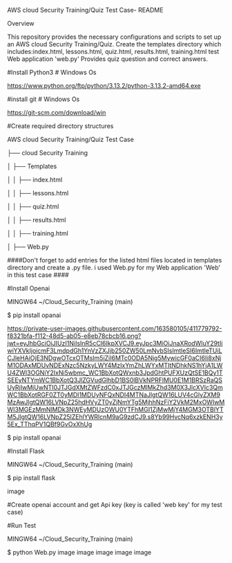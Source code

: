 AWS cloud Security Training/Quiz Test Case- README

Overview

This repository provides the necessary configurations and scripts to set up an AWS cloud Security Training/Quiz. Create the templates directory which includes:index.html, lessons.html, quiz.html, results.html, training.html test Web application 'web.py' Provides quiz question and correct answers.

#Install Python3 # Windows Os

https://www.python.org/ftp/python/3.13.2/python-3.13.2-amd64.exe

#install git # Windows Os

https://git-scm.com/download/win

#Create required directory structures

AWS cloud Security Training/Quiz Test Case

├── cloud Security Training

│ ├── Templates

│ │ ├── index.html

│ │ ├── lessons.html

│ │ ├── quiz.html

│ │ ├── results.html

│ │ ├── training.html

│ ├── Web.py

####Don't forget to add entries for the listed html files located in templates directory and create a .py file. i used Web.py for my Web application 'Web' in this test case ####

#Install Openai

MINGW64 ~/Cloud_Security_Training (main)

$ pip install opanai

https://private-user-images.githubusercontent.com/163580105/411779792-f8321bfa-f112-48d5-ab05-e8eb78cbcb16.png?jwt=eyJhbGciOiJIUzI1NiIsInR5cCI6IkpXVCJ9.eyJpc3MiOiJnaXRodWIuY29tIiwiYXVkIjoicmF3LmdpdGh1YnVzZXJjb250ZW50LmNvbSIsImtleSI6ImtleTUiLCJleHAiOjE3NDgwOTcxOTMsIm5iZiI6MTc0ODA5Njg5MywicGF0aCI6Ii8xNjM1ODAxMDUvNDExNzc5NzkyLWY4MzIxYmZhLWYxMTItNDhkNS1hYjA1LWU4ZWI3OGNiY2IxNi5wbmc_WC1BbXotQWxnb3JpdGhtPUFXUzQtSE1BQy1TSEEyNTYmWC1BbXotQ3JlZGVudGlhbD1BS0lBVkNPRFlMU0E1M1BRSzRaQSUyRjIwMjUwNTI0JTJGdXMtZWFzdC0xJTJGczMlMkZhd3M0X3JlcXVlc3QmWC1BbXotRGF0ZT0yMDI1MDUyNFQxNDI4MTNaJlgtQW16LUV4cGlyZXM9MzAwJlgtQW16LVNpZ25hdHVyZT0yZjNmYTg5MjhhNzFiY2VkM2MxOWIwMWI3MGEzMmNlMDk3NWEyMDUzOWU0YTFhMGI1ZjMwMjY4MGM3OTBlYTM5JlgtQW16LVNpZ25lZEhlYWRlcnM9aG9zdCJ9.s8Yb99HvcNq6xzkENH3y5Ex_TThqPV1QBf9GvOxXhUg

$ pip install opanai

#Install Flask

MINGW64 ~/Cloud_Security_Training (main)

$ pip install flask

image

#Create openai account and get Api key (key is called 'web key' for my test case)

#Run Test

MINGW64 ~/Cloud_Security_Training (main)

$ python Web.py image image image image image
